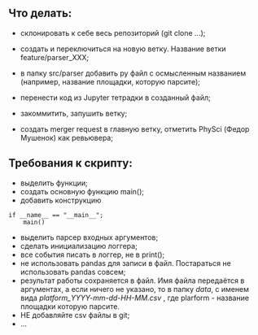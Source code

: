## Что делать:
- склонировать к себе весь репозиторий (git clone ...);

- создать и переключиться на новую ветку. Название ветки feature/parser_XXX;

- в папку src/parser добавить py файл с осмысленным названием (например, название площадки, которую парсите);

- перенести код из Jupyter тетрадки в созданный файл;

- закоммитить, запушить ветку;

- создать merger request в главную ветку, отметить PhySci (Федор Мушенок) как ревьювера;

## Требования к скрипту:
- выделить функции;
- создать основную функцию main();
- добавить конструкцию
```
if __name__ == "__main__";
    main()
```
- выделить парсер входных аргументов;
- сделать инициализацию логгера;
- все события писать в логгер, не в print();
- не использовать pandas для записи в файл. Постараться не использовать pandas совсем;
- результат работы сохраняется в файл. 
Имя файла передаётся в аргументах, а если ничего не указано, то в папку _data_, с именем вида _platform_YYYY-mm-dd-HH-MM.csv_
, где plarform - название площадки которую парсите.
- НЕ добавляйте csv файлы в git;
- ... 

